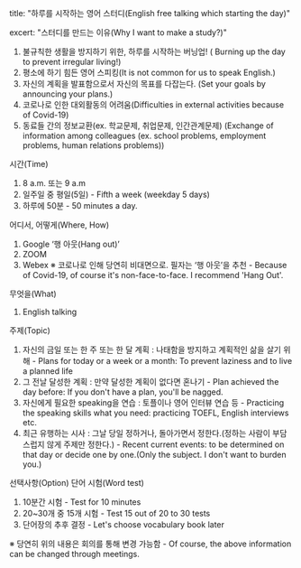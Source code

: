 title: "하루를 시작하는 영어 스터디(English free talking which starting the day)"

excert: "스터디를 만드는 이유(Why I want to make a study?)"
1. 불규칙한 생활을 방지하기 위한, 하루를 시작하는 버닝업! ( Burning up the day to prevent irregular living!)
2. 평소에 하기 힘든 영어 스피킹(It is not common for us to speak English.)
3. 자신의 계획을 발표함으로서 자신의 목표를 다잡는다. (Set your goals by announcing your plans.)
4. 코로나로 인한 대외활동의 어려움(Difficulties in external activities because of Covid-19)
5. 동료들 간의 정보교환(ex. 학교문제, 취업문제, 인간관계문제) (Exchange of information among colleagues (ex. school problems, employment problems, human relations problems))

시간(Time)
1. 8 a.m. 또는 9 a.m 
2. 일주일 중 평일(5일) - Fifth a week (weekday 5 days)
3. 하루에 50분 -  50 minutes a day.

어디서, 어떻게(Where, How)
1. Google ‘행 아웃(Hang out)’
2. ZOOM
3. Webex
※ 코로나로 인해 당연히 비대면으로. 필자는 ‘행 아웃’을 추천 - Because of Covid-19, of course it's non-face-to-face. I recommend 'Hang Out'.

무엇을(What)
1. English talking 

주제(Topic)
1. 자신의 금일 또는 한 주 또는 한 달 계획 : 나태함을 방지하고 계획적인 삶을 살기 위해 - Plans for today or a week or a month: To prevent laziness and to live a planned life
2. 그 전날 달성한 계획 : 만약 달성한 계획이 없다면 혼나기 - Plan achieved the day before: If you don't have a plan, you'll be nagged.
3. 자신에게 필요한 speaking을 연습 : 토플이나 영어 인터뷰 연습 등 - Practicing the speaking skills what you need: practicing TOEFL, English interviews etc.
4. 최근 유행하는 시사 : 그날 당일 정하거나, 돌아가면서 정한다.(정하는 사람이 부담스럽지 않게 주제만 정한다.) - Recent current events: to be determined on that day or decide one by one.(Only the subject. I don't want to burden you.)

선택사항(Option) 
단어 시험(Word test)
1. 10분간 시험 - Test for 10 minutes
2. 20~30개 중 15개 시험 - Test 15 out of 20 to 30 tests
3. 단어장의 추후 결정 - Let's choose vocabulary book later

※ 당연히 위의 내용은 회의를 통해 변경 가능함 - Of course, the above information can be changed through meetings.
